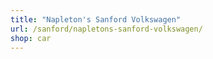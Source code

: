 ```yaml
---
title: "Napleton's Sanford Volkswagen"
url: /sanford/napletons-sanford-volkswagen/
shop: car
---
```

